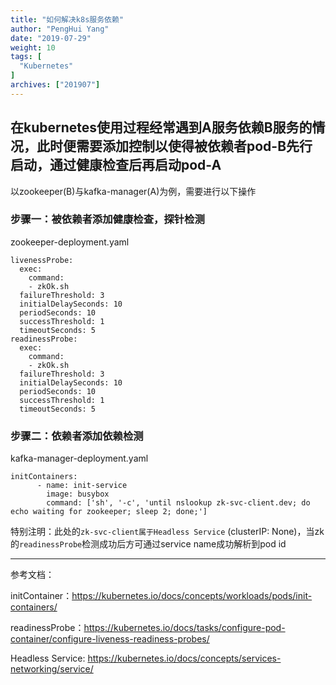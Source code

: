 ```yaml
---
title: "如何解决k8s服务依赖"
author: "PengHui Yang"
date: "2019-07-29"
weight: 10
tags: [
  "Kubernetes"
]
archives: ["201907"]
---
```

在kubernetes使用过程经常遇到A服务依赖B服务的情况，此时便需要添加控制以使得被依赖者pod-B先行启动，通过健康检查后再启动pod-A<!--more-->
---

以zookeeper(B)与kafka-manager(A)为例，需要进行以下操作

### 步骤一：被依赖者添加健康检查，探针检测

zookeeper-deployment.yaml

```
livenessProbe:
  exec:
    command:
    - zkOk.sh
  failureThreshold: 3
  initialDelaySeconds: 10
  periodSeconds: 10
  successThreshold: 1
  timeoutSeconds: 5
readinessProbe:
  exec:
    command:
    - zkOk.sh
  failureThreshold: 3
  initialDelaySeconds: 10
  periodSeconds: 10
  successThreshold: 1
  timeoutSeconds: 5
```

### 步骤二：依赖者添加依赖检测

kafka-manager-deployment.yaml

```
initContainers:
      - name: init-service
        image: busybox
        command: ['sh', '-c', 'until nslookup zk-svc-client.dev; do echo waiting for zookeeper; sleep 2; done;']
```

特别注明：此处的`zk-svc-client属于Headless Service` (clusterIP: None)，当zk的`readinessProbe`检测成功后方可通过service name成功解析到pod id

---

参考文档：

initContainer：https://kubernetes.io/docs/concepts/workloads/pods/init-containers/

readinessProbe：https://kubernetes.io/docs/tasks/configure-pod-container/configure-liveness-readiness-probes/

Headless Service: https://kubernetes.io/docs/concepts/services-networking/service/
